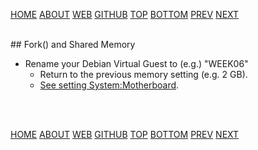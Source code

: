 ---
---

[HOME](index.md)
[ABOUT](README.md)
[WEB](https://osp4diss.vlsm.org/)
[GITHUB](https://github.com/os2xx/osp4diss/)
[TOP](#)
[BOTTOM](#endofpage)
[PREV](index.md#idx0706)
[NEXT](index.md#idx0706)

<br>
## Fork() and Shared Memory

* Rename your Debian Virtual Guest to (e.g.) "WEEK06"
  * Return to the previous memory setting (e.g. 2 GB).
  * [See setting System:Motherboard](DebianGuestOnVirtualBox3.md#idx01).

<br id="endofpage"><br>

[HOME](index.md)
[ABOUT](README.md)
[WEB](https://osp4diss.vlsm.org/)
[GITHUB](/https://github.com/os2xx/osp4diss)
[TOP](#)
[BOTTOM](#endofpage)
[PREV](index.md#idx0706)
[NEXT](index.md#idx0706)
<br>


